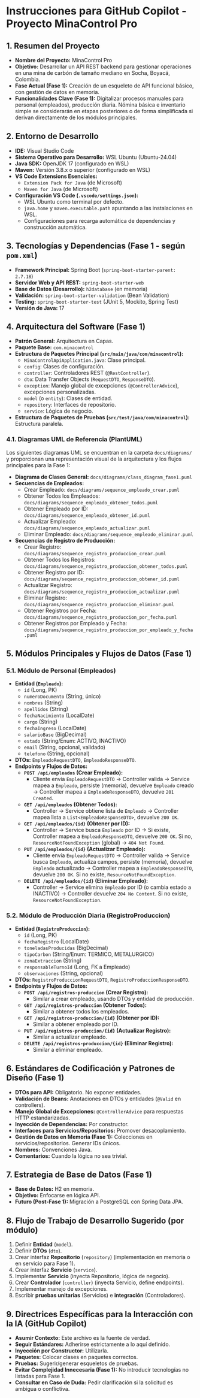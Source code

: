 # Instrucciones para GitHub Copilot - Proyecto MinaControl Pro

## 1. Resumen del Proyecto

*   **Nombre del Proyecto:** MinaControl Pro
*   **Objetivo:** Desarrollar un API REST backend para gestionar operaciones en una mina de carbón de tamaño mediano en Socha, Boyacá, Colombia.
*   **Fase Actual (Fase 1):** Creación de un esqueleto de API funcional básico, con gestión de datos en memoria.
*   **Funcionalidades Clave (Fase 1):** Digitalizar procesos manuales para personal (empleados), producción diaria. Nómina básica e inventario simple se considerarán en etapas posteriores o de forma simplificada si derivan directamente de los módulos principales.

## 2. Entorno de Desarrollo

*   **IDE:** Visual Studio Code
*   **Sistema Operativo para Desarrollo:** WSL Ubuntu (Ubuntu-24.04)
*   **Java SDK:** OpenJDK 17 (configurado en WSL)
*   **Maven:** Versión 3.8.x o superior (configurado en WSL)
*   **VS Code Extensions Esenciales:**
    *   `Extension Pack for Java` (de Microsoft)
    *   `Maven for Java` (de Microsoft)
*   **Configuración VS Code (`.vscode/settings.json`):**
    *   WSL Ubuntu como terminal por defecto.
    *   `java.home` y `maven.executable.path` apuntando a las instalaciones en WSL.
    *   Configuraciones para recarga automática de dependencias y construcción automática.

## 3. Tecnologías y Dependencias (Fase 1 - según `pom.xml`)

*   **Framework Principal:** Spring Boot (`spring-boot-starter-parent: 2.7.18`)
*   **Servidor Web y API REST:** `spring-boot-starter-web`
*   **Base de Datos (Desarrollo):** `h2database` (en memoria)
*   **Validación:** `spring-boot-starter-validation` (Bean Validation)
*   **Testing:** `spring-boot-starter-test` (JUnit 5, Mockito, Spring Test)
*   **Versión de Java:** 17

## 4. Arquitectura del Software (Fase 1)

*   **Patrón General:** Arquitectura en Capas.
*   **Paquete Base:** `com.minacontrol`
*   **Estructura de Paquetes Principal (`src/main/java/com/minacontrol`):**
    *   `MinaControlApiApplication.java`: Clase principal.
    *   `config`: Clases de configuración.
    *   `controller`: Controladores REST (`@RestController`).
    *   `dto`: Data Transfer Objects (`RequestDTO`, `ResponseDTO`).
    *   `exception`: Manejo global de excepciones (`@ControllerAdvice`), excepciones personalizadas.
    *   `model` (o `entity`): Clases de entidad.
    *   `repository`: Interfaces de repositorio.
    *   `service`: Lógica de negocio.
*   **Estructura de Paquetes de Pruebas (`src/test/java/com/minacontrol`):** Estructura paralela.

### 4.1. Diagramas UML de Referencia (PlantUML)

Los siguientes diagramas UML se encuentran en la carpeta `docs/diagrams/` y proporcionan una representación visual de la arquitectura y los flujos principales para la Fase 1:

*   **Diagrama de Clases General:** `docs/diagrams/class_diagram_fase1.puml`
*   **Secuencias de Empleados:**
    *   Crear Empleado: `docs/diagrams/sequence_empleado_crear.puml`
    *   Obtener Todos los Empleados: `docs/diagrams/sequence_empleado_obtener_todos.puml`
    *   Obtener Empleado por ID: `docs/diagrams/sequence_empleado_obtener_id.puml`
    *   Actualizar Empleado: `docs/diagrams/sequence_empleado_actualizar.puml`
    *   Eliminar Empleado: `docs/diagrams/sequence_empleado_eliminar.puml`
*   **Secuencias de Registro de Producción:**
    *   Crear Registro: `docs/diagrams/sequence_registro_produccion_crear.puml`
    *   Obtener Todos los Registros: `docs/diagrams/sequence_registro_produccion_obtener_todos.puml`
    *   Obtener Registro por ID: `docs/diagrams/sequence_registro_produccion_obtener_id.puml`
    *   Actualizar Registro: `docs/diagrams/sequence_registro_produccion_actualizar.puml`
    *   Eliminar Registro: `docs/diagrams/sequence_registro_produccion_eliminar.puml`
    *   Obtener Registros por Fecha: `docs/diagrams/sequence_registro_produccion_por_fecha.puml`
    *   Obtener Registros por Empleado y Fecha: `docs/diagrams/sequence_registro_produccion_por_empleado_y_fecha.puml`

## 5. Módulos Principales y Flujos de Datos (Fase 1)

### 5.1. Módulo de Personal (Empleados)

*   **Entidad (`Empleado`):**
    *   `id` (Long, PK)
    *   `numeroDocumento` (String, único)
    *   `nombres` (String)
    *   `apellidos` (String)
    *   `fechaNacimiento` (LocalDate)
    *   `cargo` (String)
    *   `fechaIngreso` (LocalDate)
    *   `salarioBase` (BigDecimal)
    *   `estado` (String/Enum: ACTIVO, INACTIVO)
    *   `email` (String, opcional, validado)
    *   `telefono` (String, opcional)
*   **DTOs:** `EmpleadoRequestDTO`, `EmpleadoResponseDTO`.
*   **Endpoints y Flujos de Datos:**
    *   **`POST /api/empleados` (Crear Empleado):**
        *   Cliente envía `EmpleadoRequestDTO` -> Controller valida -> Service mapea a `Empleado`, persiste (memoria), devuelve `Empleado` creado -> Controller mapea a `EmpleadoResponseDTO`, devuelve `201 Created`.
    *   **`GET /api/empleados` (Obtener Todos):**
        *   Controller -> Service obtiene lista de `Empleado` -> Controller mapea lista a `List<EmpleadoResponseDTO>`, devuelve `200 OK`.
    *   **`GET /api/empleados/{id}` (Obtener por ID):**
        *   Controller -> Service busca `Empleado` por ID -> Si existe, Controller mapea a `EmpleadoResponseDTO`, devuelve `200 OK`. Si no, `ResourceNotFoundException` (global) -> `404 Not Found`.
    *   **`PUT /api/empleados/{id}` (Actualizar Empleado):**
        *   Cliente envía `EmpleadoRequestDTO` -> Controller valida -> Service busca `Empleado`, actualiza campos, persiste (memoria), devuelve `Empleado` actualizado -> Controller mapea a `EmpleadoResponseDTO`, devuelve `200 OK`. Si no existe, `ResourceNotFoundException`.
    *   **`DELETE /api/empleados/{id}` (Eliminar Empleado):**
        *   Controller -> Service elimina `Empleado` por ID (o cambia estado a INACTIVO) -> Controller devuelve `204 No Content`. Si no existe, `ResourceNotFoundException`.

### 5.2. Módulo de Producción Diaria (RegistroProduccion)

*   **Entidad (`RegistroProduccion`):**
    *   `id` (Long, PK)
    *   `fechaRegistro` (LocalDate)
    *   `toneladasProducidas` (BigDecimal)
    *   `tipoCarbon` (String/Enum: TERMICO, METALURGICO)
    *   `zonaExtraccion` (String)
    *   `responsableTurnoId` (Long, FK a Empleado)
    *   `observaciones` (String, opcional)
*   **DTOs:** `RegistroProduccionRequestDTO`, `RegistroProduccionResponseDTO`.
*   **Endpoints y Flujos de Datos:**
    *   **`POST /api/registros-produccion` (Crear Registro):**
        *   Similar a crear empleado, usando DTOs y entidad de producción.
    *   **`GET /api/registros-produccion` (Obtener Todos):**
        *   Similar a obtener todos los empleados.
    *   **`GET /api/registros-produccion/{id}` (Obtener por ID):**
        *   Similar a obtener empleado por ID.
    *   **`PUT /api/registros-produccion/{id}` (Actualizar Registro):**
        *   Similar a actualizar empleado.
    *   **`DELETE /api/registros-produccion/{id}` (Eliminar Registro):**
        *   Similar a eliminar empleado.

## 6. Estándares de Codificación y Patrones de Diseño (Fase 1)

*   **DTOs para API:** Obligatorio. No exponer entidades.
*   **Validación de Beans:** Anotaciones en DTOs y entidades (`@Valid` en controllers).
*   **Manejo Global de Excepciones:** `@ControllerAdvice` para respuestas HTTP estandarizadas.
*   **Inyección de Dependencias:** Por constructor.
*   **Interfaces para Servicios/Repositorios:** Promover desacoplamiento.
*   **Gestión de Datos en Memoria (Fase 1):** Colecciones en servicios/repositorios. Generar IDs únicos.
*   **Nombres:** Convenciones Java.
*   **Comentarios:** Cuando la lógica no sea trivial.

## 7. Estrategia de Base de Datos (Fase 1)

*   **Base de Datos:** H2 en memoria.
*   **Objetivo:** Enfocarse en lógica API.
*   **Futuro (Post-Fase 1):** Migración a PostgreSQL con Spring Data JPA.

## 8. Flujo de Trabajo de Desarrollo Sugerido (por módulo)

1.  Definir **Entidad** (`model`).
2.  Definir **DTOs** (`dto`).
3.  Crear interfaz **Repositorio** (`repository`) (implementación en memoria o en servicio para Fase 1).
4.  Crear interfaz **Servicio** (`service`).
5.  Implementar **Servicio** (inyecta Repositorio, lógica de negocio).
6.  Crear **Controlador** (`controller`) (inyecta Servicio, define endpoints).
7.  Implementar manejo de excepciones.
8.  Escribir **pruebas unitarias** (Servicios) e **integración** (Controladores).

## 9. Directrices Específicas para la Interacción con la IA (GitHub Copilot)

*   **Asumir Contexto:** Este archivo es la fuente de verdad.
*   **Seguir Estándares:** Adherirse estrictamente a lo aquí definido.
*   **Inyección por Constructor:** Utilizarla.
*   **Paquetes:** Colocar clases en paquetes correctos.
*   **Pruebas:** Sugerir/generar esqueletos de pruebas.
*   **Evitar Complejidad Innecesaria (Fase 1):** No introducir tecnologías no listadas para Fase 1.
*   **Consultar en Caso de Duda:** Pedir clarificación si la solicitud es ambigua o conflictiva.

